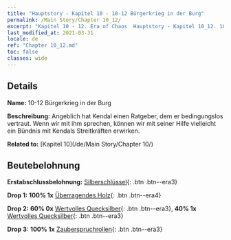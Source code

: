 ```yaml
---
title: "Hauptstory - Kapitel 10 - 10-12 Bürgerkrieg in der Burg"
permalink: /Main Story/Chapter 10_12/
excerpt: "Kapitel 10 - 12. Era of Chaos  Hauptstory - Kapitel 10_12. 10-12 Bürgerkrieg in der Burg"
last_modified_at: 2021-03-31
locale: de
ref: "Chapter 10_12.md"
toc: false
classes: wide
---
```


## Details

 **Name:** 10-12 Bürgerkrieg in der Burg

 **Beschreibung:** Angeblich hat Kendal einen Ratgeber, dem er bedingungslos vertraut. Wenn wir mit ihm sprechen, können wir mit seiner Hilfe vielleicht ein Bündnis mit Kendals Streitkräften erwirken.

 **Related to:** [Kapitel 10](/de/Main Story/Chapter 10/)

## Beutebelohnung

 **Erstabschlussbelohnung:** [Silberschlüssel](/de/Items/con_693/){: .btn .btn--era3}

 **Drop 1:** **100% 1x** [Überragendes Holz](/de/Items/mat_34/){: .btn .btn--era4}

 **Drop 2:** **60% 0x** [Wertvolles Quecksilber](/de/Items/mat_28/){: .btn .btn--era3}, **40% 1x** [Wertvolles Quecksilber](/de/Items/mat_28/){: .btn .btn--era3}

 **Drop 3:** **100% 1x** [Zauberspruchrollen](/de/Items/con_694/){: .btn .btn--era3}

